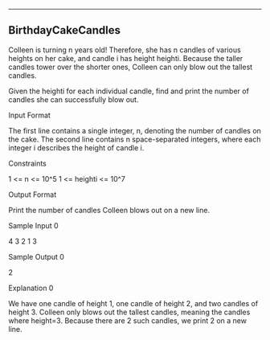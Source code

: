 ﻿-------------------------------------------------------------
BirthdayCakeCandles
-------------------------------------------------------------

Colleen is turning n years old! Therefore, she has n candles of various heights on her cake, and candle i has height heighti. Because the taller candles tower over the shorter ones, Colleen can only blow out the tallest candles.

Given the heighti for each individual candle, find and print the number of candles she can successfully blow out.

Input Format

The first line contains a single integer, n, denoting the number of candles on the cake.
The second line contains n space-separated integers, where each integer i describes the height of candle i.

Constraints

1 <= n <= 10^5
1 <= heighti <= 10^7

Output Format

Print the number of candles Colleen blows out on a new line.

Sample Input 0

4
3 2 1 3

Sample Output 0

2

Explanation 0

We have one candle of height 1, one candle of height 2, and two candles of height 3. Colleen only blows out the tallest candles, meaning the candles where height=3. Because there are 2 such candles, we print 2 on a new line.